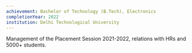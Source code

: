 ```yaml
---
achievement: Bachelor of Technology (B.Tech), Electronics
completionYear: 2022
institution: Delhi Technological University
---
```


Management of the Placement Session 2021-2022, relations with HRs and 5000+ students.
